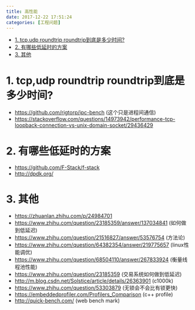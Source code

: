 ```yaml
---
title: 高性能
date: 2017-12-22 17:51:24
categories: [工程问题]
---
```


<!-- TOC -->

- [1. tcp,udp roundtrip roundtrip到底是多少时间?](#1-tcpudp-roundtrip-roundtrip到底是多少时间)
- [2. 有哪些低延时的方案](#2-有哪些低延时的方案)
- [3. 其他](#3-其他)

<!-- /TOC -->

<a id="markdown-1-tcpudp-roundtrip-roundtrip到底是多少时间" name="1-tcpudp-roundtrip-roundtrip到底是多少时间"></a>
# 1. tcp,udp roundtrip roundtrip到底是多少时间?

* https://github.com/rigtorp/ipc-bench (这个只是进程间通信)
* https://stackoverflow.com/questions/14973942/performance-tcp-loopback-connection-vs-unix-domain-socket/29436429

<a id="markdown-2-有哪些低延时的方案" name="2-有哪些低延时的方案"></a>
# 2. 有哪些低延时的方案

* https://github.com/F-Stack/f-stack
* http://dpdk.org/


<a id="markdown-3-其他" name="3-其他"></a>
# 3. 其他

* https://zhuanlan.zhihu.com/p/24984701
* https://www.zhihu.com/question/23185359/answer/137034841 (如何做到低延迟)
* https://www.zhihu.com/question/21516827/answer/53576754 (方法论)
* https://www.zhihu.com/question/64382354/answer/219775657 (linux性能调优)
* https://www.zhihu.com/question/68504110/answer/267833924 (衡量线程池性能)
* https://www.zhihu.com/question/23185359 (交易系统如何做到低延迟)
* http://m.blog.csdn.net/Solstice/article/details/26363901 (c1000k)
* https://www.zhihu.com/question/53303879 (无锁会不会比有锁更快)
* https://embeddedprofiler.com/Profilers_Comparison (c++ profile)
* http://quick-bench.com/ (web bench mark)
